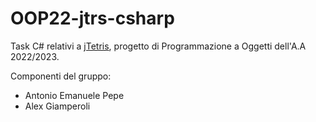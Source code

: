 # OOP22-jtrs-csharp

Task C# relativi a [jTetris](https://github.com/Sonofapo/OOP22-jtrs), progetto di Programmazione a Oggetti dell'A.A 2022/2023.

Componenti del gruppo:
- Antonio Emanuele Pepe
- Alex Giamperoli
